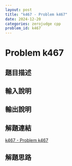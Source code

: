 ```yaml
---
layout: post
title: "k467 - Problem k467"
date: 2024-12-20
categories: zerojudge cpp
problem_id: k467
---
```


# Problem k467

## 題目描述



## 輸入說明



## 輸出說明



## 解題連結

[k467 - Problem k467](https://zerojudge.tw/ShowProblem?problemid=k467)

## 解題思路

